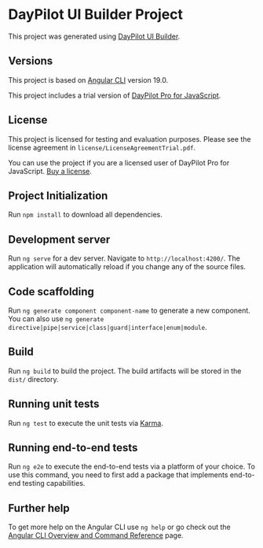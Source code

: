 # DayPilot UI Builder Project

This project was generated using [DayPilot UI Builder](https://builder.daypilot.org/).

## Versions

This project is based on [Angular CLI](https://github.com/angular/angular-cli) version 19.0.

This project includes a trial version of [DayPilot Pro for JavaScript](https://javascript.daypilot.org).

## License

This project is licensed for testing and evaluation purposes. Please see the license agreement in `license/LicenseAgreementTrial.pdf`. 

You can use the project if you are a licensed user of DayPilot Pro for JavaScript. [Buy a license](https://javascript.daypilot.org/buy/).

## Project Initialization

Run `npm install` to download all dependencies.

## Development server

Run `ng serve` for a dev server. Navigate to `http://localhost:4200/`. The application will automatically reload if you change any of the source files.

## Code scaffolding

Run `ng generate component component-name` to generate a new component. You can also use `ng generate directive|pipe|service|class|guard|interface|enum|module`.

## Build

Run `ng build` to build the project. The build artifacts will be stored in the `dist/` directory.

## Running unit tests

Run `ng test` to execute the unit tests via [Karma](https://karma-runner.github.io).

## Running end-to-end tests

Run `ng e2e` to execute the end-to-end tests via a platform of your choice. To use this command, you need to first add a package that implements end-to-end testing capabilities.

## Further help

To get more help on the Angular CLI use `ng help` or go check out the [Angular CLI Overview and Command Reference](https://angular.dev/tools/cli) page.
